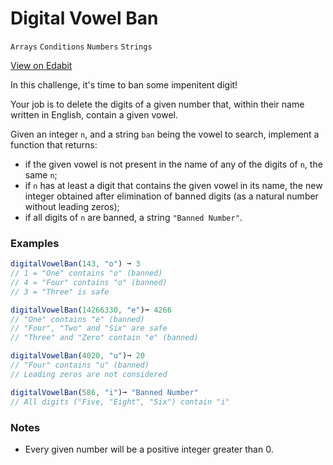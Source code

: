 # Digital Vowel Ban

`Arrays` `Conditions` `Numbers` `Strings`

[View on Edabit](https://edabit.com/challenge/xE7TGwocj5YvnftCH)

In this challenge, it's time to ban some impenitent digit!

Your job is to delete the digits of a given number that, within their name written in English, contain a given vowel.

Given an integer `n`, and a string `ban` being the vowel to search, implement a function that returns:

- if the given vowel is not present in the name of any of the digits of `n`, the same `n`;
- if `n` has at least a digit that contains the given vowel in its name, the new integer obtained after elimination of banned digits (as a natural number without leading zeros);
- if all digits of `n` are banned, a string `"Banned Number"`.

### Examples

```js
digitalVowelBan(143, "o") ➞ 3
// 1 = "One" contains "o" (banned)
// 4 = "Four" contains "o" (banned)
// 3 = "Three" is safe

digitalVowelBan(14266330, "e")➞ 4266
// "One" contains "e" (banned)
// "Four", "Two" and "Six" are safe
// "Three" and "Zero" contain "e" (banned)

digitalVowelBan(4020, "u")➞ 20
// "Four" contains "u" (banned)
// Leading zeros are not considered

digitalVowelBan(586, "i")➞ "Banned Number"
// All digits ("Five, "Eight", "Six") contain "i"
```

### Notes

- Every given number will be a positive integer greater than 0.
